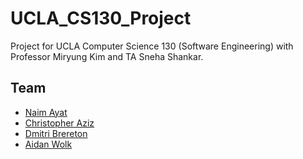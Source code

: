 # UCLA_CS130_Project
Project for UCLA Computer Science 130 (Software Engineering) with Professor Miryung Kim and TA Sneha Shankar.
## Team 
* [Naim Ayat](https://github.com/NaimAyat)
* [Christopher Aziz](https://github.com/caziz)
* [Dmitri Brereton](https://github.com/mitrikyle)
* [Aidan Wolk](https://github.com/awolk)
